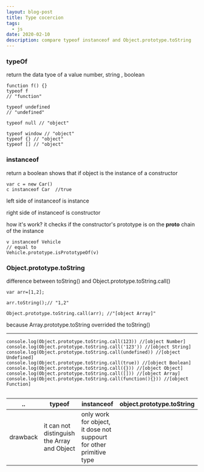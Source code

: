 ```yaml
---
layout: blog-post
title: Type cocercion
tags:
  - js
date: 2020-02-10
description: compare typeof instanceof and Object.prototype.toString
---
```


### typeOf
return the data tyoe of a value 
number, string , boolean 
``` JS
function f() {}
typeof f
// "function"

typeof undefined
// "undefined"

typeof null // "object"

typeof window // "object"
typeof {} // "object"
typeof [] // "object"
```


### instanceof 
return a boolean shows that if object is the instance of a constructor 
``` JS
var c = new Car()
c instanceof Car  //true 
```

left side of instanceof is instance

right side of instanceof is constructor

how it's work? 
it checks if the constructor's prototype is on the __proto__ chain of the instance
``` JS
v instanceof Vehicle
// equal to 
Vehicle.prototype.isPrototypeOf(v)
```


### Object.prototype.toString
difference between toString() and Object.prototype.toString.call()
``` JS
var arr=[1,2];

arr.toString();// "1,2"

Object.prototype.toString.call(arr); //"[object Array]"

```
because Array.prototype.toString overrided the toString()

----


``` JS
console.log(Object.prototype.toString.call(123)) //[object Number]
console.log(Object.prototype.toString.call('123')) //[object String]
console.log(Object.prototype.toString.call(undefined)) //[object Undefined]
console.log(Object.prototype.toString.call(true)) //[object Boolean]
console.log(Object.prototype.toString.call({})) //[object Object]
console.log(Object.prototype.toString.call([])) //[object Array]
console.log(Object.prototype.toString.call(function(){})) //[object Function]


```





..|typeof|instanceof|object.prototype.toString
-----|-----|-----|-----
drawback|it can not distinguish the Array and Object |only work for object, it dose not suppourt for other primitive type |